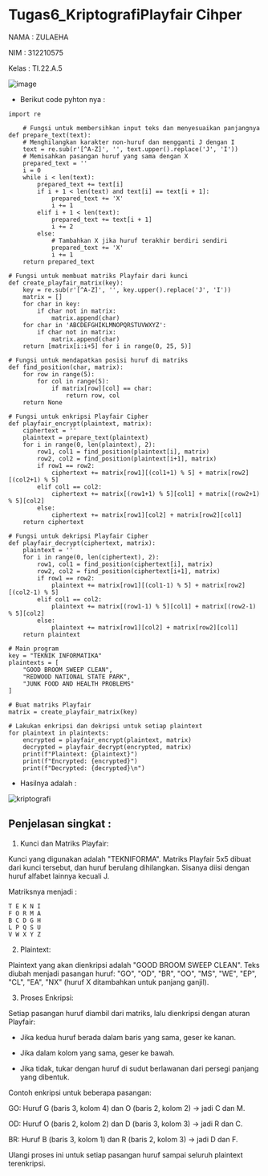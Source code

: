 # Tugas6_KriptografiPlayfair Cihper

NAMA : ZULAEHA

NIM : 312210575

Kelas : TI.22.A.5

![image](https://github.com/user-attachments/assets/d3da5fd3-788e-48e4-b1c5-4bc09df10cb1)


- Berikut code pyhton nya :
```
import re

    # Fungsi untuk membersihkan input teks dan menyesuaikan panjangnya def prepare_text(text):
    # Menghilangkan karakter non-huruf dan mengganti J dengan I
    text = re.sub(r'[^A-Z]', '', text.upper().replace('J', 'I'))
    # Memisahkan pasangan huruf yang sama dengan X
    prepared_text = ''
    i = 0
    while i < len(text):
        prepared_text += text[i]
        if i + 1 < len(text) and text[i] == text[i + 1]:
            prepared_text += 'X'
            i += 1
        elif i + 1 < len(text):
            prepared_text += text[i + 1]
            i += 2
        else:
            # Tambahkan X jika huruf terakhir berdiri sendiri
            prepared_text += 'X'
            i += 1
    return prepared_text

# Fungsi untuk membuat matriks Playfair dari kunci
def create_playfair_matrix(key):
    key = re.sub(r'[^A-Z]', '', key.upper().replace('J', 'I'))
    matrix = []
    for char in key:
        if char not in matrix:
            matrix.append(char)
    for char in 'ABCDEFGHIKLMNOPQRSTUVWXYZ':
        if char not in matrix:
            matrix.append(char)
    return [matrix[i:i+5] for i in range(0, 25, 5)]

# Fungsi untuk mendapatkan posisi huruf di matriks
def find_position(char, matrix):
    for row in range(5):
        for col in range(5):
            if matrix[row][col] == char:
                return row, col
    return None

# Fungsi untuk enkripsi Playfair Cipher
def playfair_encrypt(plaintext, matrix):
    ciphertext = ''
    plaintext = prepare_text(plaintext)
    for i in range(0, len(plaintext), 2):
        row1, col1 = find_position(plaintext[i], matrix)
        row2, col2 = find_position(plaintext[i+1], matrix)
        if row1 == row2:
            ciphertext += matrix[row1][(col1+1) % 5] + matrix[row2][(col2+1) % 5]
        elif col1 == col2:
            ciphertext += matrix[(row1+1) % 5][col1] + matrix[(row2+1) % 5][col2]
        else:
            ciphertext += matrix[row1][col2] + matrix[row2][col1]
    return ciphertext

# Fungsi untuk dekripsi Playfair Cipher
def playfair_decrypt(ciphertext, matrix):
    plaintext = ''
    for i in range(0, len(ciphertext), 2):
        row1, col1 = find_position(ciphertext[i], matrix)
        row2, col2 = find_position(ciphertext[i+1], matrix)
        if row1 == row2:
            plaintext += matrix[row1][(col1-1) % 5] + matrix[row2][(col2-1) % 5]
        elif col1 == col2:
            plaintext += matrix[(row1-1) % 5][col1] + matrix[(row2-1) % 5][col2]
        else:
            plaintext += matrix[row1][col2] + matrix[row2][col1]
    return plaintext

# Main program
key = "TEKNIK INFORMATIKA"
plaintexts = [
    "GOOD BROOM SWEEP CLEAN",
    "REDWOOD NATIONAL STATE PARK",
    "JUNK FOOD AND HEALTH PROBLEMS"
]

# Buat matriks Playfair
matrix = create_playfair_matrix(key)

# Lakukan enkripsi dan dekripsi untuk setiap plaintext
for plaintext in plaintexts:
    encrypted = playfair_encrypt(plaintext, matrix)
    decrypted = playfair_decrypt(encrypted, matrix)
    print(f"Plaintext: {plaintext}")
    print(f"Encrypted: {encrypted}")
    print(f"Decrypted: {decrypted}\n")
```

- Hasilnya adalah :

![kriptografi](https://github.com/user-attachments/assets/e5fc14ae-be5b-4d61-89bd-efddf9715157)


## Penjelasan singkat :

1. Kunci dan Matriks Playfair:

Kunci yang digunakan adalah "TEKNIFORMA".
Matriks Playfair 5x5 dibuat dari kunci tersebut, dan huruf berulang dihilangkan. Sisanya diisi dengan huruf alfabet lainnya kecuali J.

Matriksnya menjadi :
```
T E K N I
F O R M A
B C D G H
L P Q S U
V W X Y Z
```

2. Plaintext:

Plaintext yang akan dienkripsi adalah "GOOD BROOM SWEEP CLEAN".
Teks diubah menjadi pasangan huruf: "GO", "OD", "BR", "OO", "MS", "WE", "EP", "CL", "EA", "NX" (huruf X ditambahkan untuk panjang ganjil).

3. Proses Enkripsi:

Setiap pasangan huruf diambil dari matriks, lalu dienkripsi dengan aturan Playfair:

- Jika kedua huruf berada dalam baris yang sama, geser ke kanan.
  
- Jika dalam kolom yang sama, geser ke bawah.
  
- Jika tidak, tukar dengan huruf di sudut berlawanan dari persegi panjang yang dibentuk.
  
Contoh enkripsi untuk beberapa pasangan:

GO: Huruf G (baris 3, kolom 4) dan O (baris 2, kolom 2) → jadi C dan M.

OD: Huruf O (baris 2, kolom 2) dan D (baris 3, kolom 3) → jadi R dan C.

BR: Huruf B (baris 3, kolom 1) dan R (baris 2, kolom 3) → jadi D dan F.

Ulangi proses ini untuk setiap pasangan huruf sampai seluruh plaintext terenkripsi.
